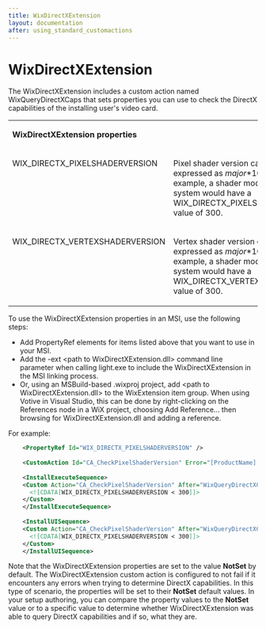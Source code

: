 ```yaml
---
title: WixDirectXExtension
layout: documentation
after: using_standard_customactions
---
```


# WixDirectXExtension

The WixDirectXExtension includes a custom action named WixQueryDirectXCaps that sets properties you can use to check the DirectX capabilities of the installing user&apos;s video card.

<table cellspacing="0" cellpadding="4" class="style1">
  <tr>
    <td valign="top">
      <p><b>WixDirectXExtension properties</b></p>
    </td>
    <td></td>
  </tr>
  <tr>
    <td valign="top">
      <p>WIX_DIRECTX_PIXELSHADERVERSION</p>
    </td>
    <td>
      <p>Pixel shader version capability, expressed as <i>major</i>*100 + <i>minor</i>. For example, a shader model 3.0-compliant system would have a WIX_DIRECTX_PIXELSHADERVERSION value of 300.</p>
    </td>
  </tr>
  <tr>
    <td valign="top">
      <p>WIX_DIRECTX_VERTEXSHADERVERSION</p>
    </td>
    <td>
      <p>Vertex shader version capability, expressed as <i>major</i>*100 + <i>minor</i>. For example, a shader model 3.0-compliant system would have a WIX_DIRECTX_VERTEXSHADERVERSION value of 300.</p>
    </td>
  </tr>
</table>

To use the WixDirectXExtension properties in an MSI, use the following steps:

* Add PropertyRef elements for items listed above that you want to use in your MSI.
* Add the -ext &lt;path to WixDirectXExtension.dll&gt; command line parameter when calling light.exe to include the WixDirectXExtension in the MSI linking process.
* Or, using an MSBuild-based .wixproj project, add &lt;path to WixDirectXExtension.dll&gt; to the WixExtension item group. When using Votive in Visual Studio, this can be done by right-clicking on the References node in a WiX project, choosing Add Reference... then browsing for WixDirectXExtension.dll and adding a reference.

For example:

```xml
    <PropertyRef Id="WIX_DIRECTX_PIXELSHADERVERSION" />
    
    <CustomAction Id="CA_CheckPixelShaderVersion" Error="[ProductName] requires pixel shader version 3.0 or greater." />
    
    <InstallExecuteSequence>
    <Custom Action="CA_CheckPixelShaderVersion" After="WixQueryDirectXCaps">
      <![CDATA[WIX_DIRECTX_PIXELSHADERVERSION < 300]]>
    </Custom>
    </InstallExecuteSequence>
    
    <InstallUISequence>
    <Custom Action="CA_CheckPixelShaderVersion" After="WixQueryDirectXCaps">
      <![CDATA[WIX_DIRECTX_PIXELSHADERVERSION < 300]]>
    </Custom>
    </InstallUISequence>
```

Note that the WixDirectXExtension properties are set to the value <b>NotSet</b> by default. The WixDirectXExtension custom action is configured to not fail if it encounters any errors when trying to determine DirectX capabilities. In this type of scenario, the properties will be set to their <b>NotSet</b> default values. In your setup authoring, you can compare the property values to the <b>NotSet</b> value or to a specific value to determine whether WixDirectXExtension was able to query DirectX capabilities and if so, what they are.
